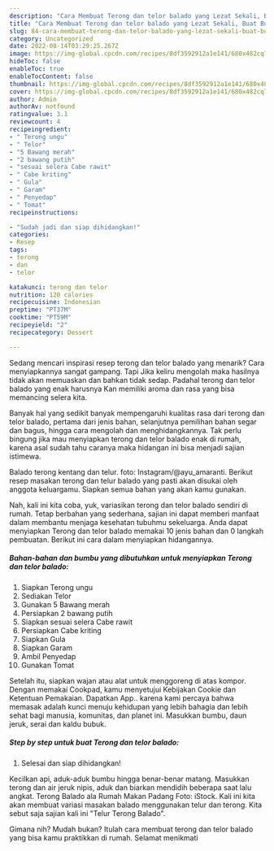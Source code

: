 ```yaml
---
description: "Cara Membuat Terong dan telor balado yang Lezat Sekali, Buat Buka Puasa Sempurna"
title: "Cara Membuat Terong dan telor balado yang Lezat Sekali, Buat Buka Puasa Sempurna"
slug: 84-cara-membuat-terong-dan-telor-balado-yang-lezat-sekali-buat-buka-puasa-sempurna
category: Uncategorized
date: 2022-08-14T03:29:25.267Z
image: https://img-global.cpcdn.com/recipes/8df3592912a1e141/680x482cq70/terong-dan-telor-balado-foto-resep-utama.jpg
hideToc: false
enableToc: true
enableTocContent: false
thumbnail: https://img-global.cpcdn.com/recipes/8df3592912a1e141/680x482cq70/terong-dan-telor-balado-foto-resep-utama.jpg
cover: https://img-global.cpcdn.com/recipes/8df3592912a1e141/680x482cq70/terong-dan-telor-balado-foto-resep-utama.jpg
author: Admin
authorAv: notfound
ratingvalue: 3.1
reviewcount: 4
recipeingredient:
- " Terong ungu"
- " Telor"
- "5 Bawang merah"
- "2 bawang putih"
- "sesuai selera Cabe rawit"
- " Cabe kriting"
- " Gula"
- " Garam"
- " Penyedap"
- " Tomat"
recipeinstructions:

- "Sudah jadi dan siap dihidangkan!"
categories:
- Resep
tags:
- terong
- dan
- telor

katakunci: terong dan telor 
nutrition: 120 calories
recipecuisine: Indonesian
preptime: "PT37M"
cooktime: "PT59M"
recipeyield: "2"
recipecategory: Dessert

---
```



Sedang mencari inspirasi resep terong dan telor balado yang menarik? Cara menyiapkannya sangat gampang. Tapi Jika keliru mengolah maka hasilnya tidak akan memuaskan dan bahkan tidak sedap. Padahal terong dan telor balado yang enak harusnya Kan memiliki aroma dan rasa yang bisa memancing selera kita.


Banyak hal yang sedikit banyak mempengaruhi kualitas rasa dari terong dan telor balado, pertama dari jenis bahan, selanjutnya pemilihan bahan segar dan bagus, hingga cara mengolah dan menghidangkannya. Tak perlu bingung jika mau menyiapkan terong dan telor balado enak di rumah, karena asal sudah tahu caranya maka hidangan ini bisa menjadi sajian istimewa.

Balado terong kentang dan telur. foto: Instagram/@ayu_amaranti. Berikut resep masakan terong dan telur balado yang pasti akan disukai oleh anggota keluargamu. Siapkan semua bahan yang akan kamu gunakan.


Nah, kali ini kita coba, yuk, variasikan terong dan telor balado sendiri di rumah. Tetap berbahan yang sederhana, sajian ini dapat memberi manfaat dalam membantu menjaga kesehatan tubuhmu sekeluarga. Anda dapat menyiapkan Terong dan telor balado memakai 10 jenis bahan dan 0 langkah pembuatan. Berikut ini cara dalam menyiapkan hidangannya.

<!--inarticleads1-->

##### Bahan-bahan dan bumbu yang dibutuhkan untuk menyiapkan Terong dan telor balado:

1. Siapkan  Terong ungu
1. Sediakan  Telor
1. Gunakan 5 Bawang merah
1. Persiapkan 2 bawang putih
1. Siapkan sesuai selera Cabe rawit
1. Persiapkan  Cabe kriting
1. Siapkan  Gula
1. Siapkan  Garam
1. Ambil  Penyedap
1. Gunakan  Tomat


Setelah itu, siapkan wajan atau alat untuk menggoreng di atas kompor. Dengan memakai Cookpad, kamu menyetujui Kebijakan Cookie dan Ketentuan Pemakaian. Dapatkan App.. karena kami percaya bahwa memasak adalah kunci menuju kehidupan yang lebih bahagia dan lebih sehat bagi manusia, komunitas, dan planet ini. Masukkan bumbu, daun jeruk, serai dan kaldu bubuk. 

<!--inarticleads2-->

##### Step by step untuk buat Terong dan telor balado:


1. Selesai dan siap dihidangkan!

Kecilkan api, aduk-aduk bumbu hingga benar-benar matang. Masukkan terong dan air jeruk nipis, aduk dan biarkan mendidih beberapa saat lalu angkat. Terong Balado ala Rumah Makan Padang Foto: iStock. Kali ini kita akan membuat variasi masakan balado menggunakan telur dan terong. Kita sebut saja sajian kali ini &#34;Telur Terong Balado&#34;. 

Gimana nih? Mudah bukan? Itulah cara membuat terong dan telor balado yang bisa kamu praktikkan di rumah. Selamat menikmati
